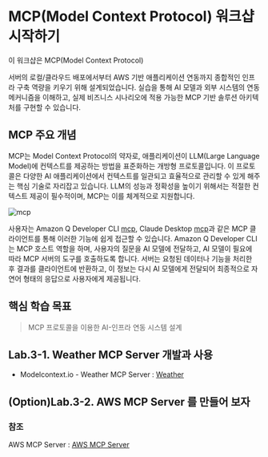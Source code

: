 # MCP(Model Context Protocol) 워크샵 시작하기

이 워크샵은 MCP(Model Context Protocol) 

서버의 로컬/클라우드 배포에서부터 AWS 기반 애플리케이션 연동까지 종합적인 인프라 구축 역량을 키우기 위해 설계되었습니다. 실습을 통해 AI 모델과 외부 시스템의 연동 메커니즘을 이해하고, 실제 비즈니스 시나리오에 적용 가능한 MCP 기반 솔루션 아키텍처를 구현할 수 있습니다.



## MCP 주요 개념

MCP는 Model Context Protocol의 약자로, 애플리케이션이 LLM(Large Language Model)에 컨텍스트를 제공하는 방법을 표준화하는 개방형 프로토콜입니다. 이 프로토콜은 다양한 AI 애플리케이션에서 컨텍스트를 일관되고 효율적으로 관리할 수 있게 해주는 핵심 기술로 자리잡고 있습니다. LLM의 성능과 정확성을 높이기 위해서는 적절한 컨텍스트 제공이 필수적이며, MCP는 이를 체계적으로 지원합니다.

![mcp](https://github.com/noenemy/q-cli-mcp/blob/main/02.mcp-server/images/mcp.jpg)

사용자는 Amazon Q Developer CLI [mcp](https://docs.aws.amazon.com/ko_kr/amazonq/latest/qdeveloper-ug/command-line.html), Claude Desktop [mcp](https://claude.ai/download)과 같은 MCP 클라이언트를 통해 이러한 기능에 쉽게 접근할 수 있습니다. Amazon Q Developer CLI는 MCP 호스트 역할을 하며, 사용자의 질문을 AI 모델에 전달하고, AI 모델이 필요에 따라 MCP 서버의 도구를 호출하도록 합니다. 서버는 요청된 데이터나 기능을 처리한 후 결과를 클라이언트에 반환하고, 이 정보는 다시 AI 모델에게 전달되어 최종적으로 자연어 형태의 응답으로 사용자에게 제공됩니다.



## 핵심 학습 목표
> MCP 프로토콜을 이용한 AI-인프라 연동 시스템 설계


## Lab.3-1. Weather MCP Server 개발과 사용
- Modelcontext.io - Weather MCP Server : [Weather](https://github.com/noenemy/q-cli-mcp/blob/main/02.mcp-server/weather-mcp-server.md)

## (Option)Lab.3-2. AWS MCP Server 를 만들어 보자

### 참조
AWS MCP Server : [AWS MCP Server](https://github.com/noenemy/q-cli-mcp/blob/main/02.mcp-server/AWS-MCP-Server.md)

